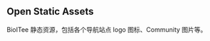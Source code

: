 ## Open Static Assets

BioITee 静态资源，包括各个导航站点 logo 图标、Community 图片等。


<!-- Security scan triggered at 2025-09-02 14:23:14 -->

<!-- Security scan triggered at 2025-09-02 15:25:22 -->

<!-- Security scan triggered at 2025-09-02 15:25:39 -->

<!-- Security scan triggered at 2025-09-02 15:26:17 -->